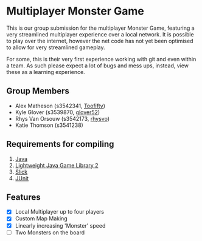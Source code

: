 # Multiplayer Monster Game

This is our group submission for the multiplayer Monster Game, featuring a very streamlined multiplayer experience over a local network. It is possible to play over the internet, however the net code has not yet been optimised to allow for very streamlined gameplay.

For some, this is their very first experience working with git and even within a team. As such please expect a lot of bugs and mess ups, instead, view these as a learning experience.


## Group Members
- Alex Matheson		(s3542341, [Toofifty](https://github.com/toofifty))
- Kyle Glover		(s3539870, [glover52](https://github.com/glover52))
- Rhys Van Orsouw	(s3542173, [rhysvo](https://github.com/rhysvo))
- Katie Thomson		(s3541238)


## Requirements for compiling
1. [Java](https://java.com/)
2. [Lightweight Java Game Library 2](http://legacy.lwjgl.org/)
3. [Slick](http://slick.ninjacave.com/)
4. [JUnit](http://junit.org/)


## Features
- [x] Local Multiplayer up to four players
- [x] Custom Map Making
- [x] Linearly increasing 'Monster' speed
- [ ] Two Monsters on the board
